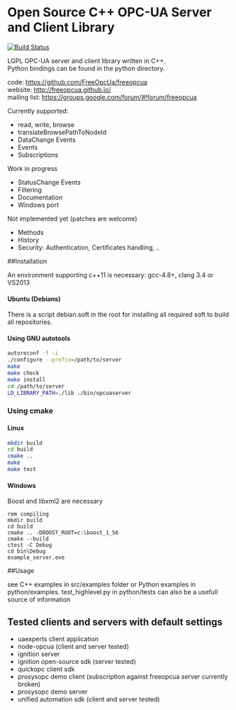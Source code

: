 Open Source C++ OPC-UA Server and Client Library
========
[![Build Status](https://travis-ci.org/FreeOpcUa/freeopcua.svg?branch=master)](https://travis-ci.org/FreeOpcUa/freeopcua)

LGPL OPC-UA server and client library written in C++.  
Python bindings can be found in the python directory.

code: https://github.com/FreeOpcUa/freeopcua  
website: http://freeopcua.github.io/  
mailing list: https://groups.google.com/forum/#!forum/freeopcua  


Currently supported:
* read, write, browse
* translateBrowsePathToNodeId
* DataChange Events
* Events
* Subscriptions

Work in progress
* StatusChange Events
* Filtering
* Documentation
* Windows port 

Not implemented yet (patches are welcome)
* Methods
* History
* Security: Authentication, Certificates handling, ..


##Installation

An environment supporting c++11 is necessary: gcc-4.8+, clang 3.4 or VS2013


#### Ubuntu (Debians)
There is a script debian.soft in the root for installing all required soft to build all repositories.

#### Using GNU autotools

```sh
autoreconf -f -i
./configure --prefix=/path/to/server
make 
make check
make install
cd /path/to/server
LD_LIBRARY_PATH=./lib ./bin/opcuaserver
```
### Using cmake

#### Linux
```sh
mkdir build
cd build
cmake ..
make
make test
```
#### Windows
Boost and libxml2 are necessary
```
rem compiling
mkdir build
cd build
cmake .. -DBOOST_ROOT=c:\boost_1_56
cmake --build
ctest -C Debug
cd bin\Debug
example_server.exe
```

##Usage

see C++ examples in src/examples folder or Python examples in python/examples. test_highlevel.py in python/tests can also be a usefull source of information


## Tested clients and servers with default settings
* uaexperts client application
* node-opcua (client and server tested)
* ignition server
* ignition open-source sdk (server tested)
* quickopc client sdk
* prosysopc demo client (subscription against freeopcua server currently broken)
* prosysopc demo server 
* unified automation sdk (client and server tested)
